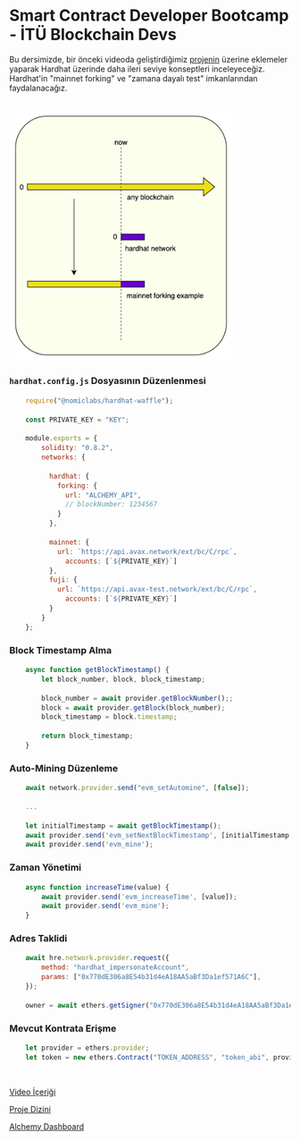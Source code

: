 # Smart Contract Developer Bootcamp - İTÜ Blockchain Devs

Bu dersimizde, bir önceki videoda geliştirdiğimiz [projenin](../18_Hardhat%26Ethers/) üzerine eklemeler yaparak Hardhat üzerinde daha ileri seviye konseptleri inceleyeceğiz. Hardhat'in "mainnet forking" ve "zamana dayalı test" imkanlarından faydalanacağız.

<br/>

<img src="./mainnet%20forking%20example.jpeg" alt="mainnet_forking" width="400"/>

### ```hardhat.config.js``` Dosyasının Düzenlenmesi
```javascript
    require("@nomiclabs/hardhat-waffle");

    const PRIVATE_KEY = "KEY";

    module.exports = {
        solidity: "0.8.2",
        networks: {

          hardhat: {
            forking: {
              url: "ALCHEMY_API",
              // blockNumber: 1234567
            }
          },

          mainnet: {
            url: `https://api.avax.network/ext/bc/C/rpc`,
              accounts: [`${PRIVATE_KEY}`]
          },
          fuji: {
            url: `https://api.avax-test.network/ext/bc/C/rpc`,
              accounts: [`${PRIVATE_KEY}`]
          }
        }
    };
```

### Block Timestamp Alma
``` javascript
    async function getBlockTimestamp() {
        let block_number, block, block_timestamp;

        block_number = await provider.getBlockNumber();;
        block = await provider.getBlock(block_number);
        block_timestamp = block.timestamp;

        return block_timestamp;
    }
```
### Auto-Mining Düzenleme

``` javascript
    await network.provider.send("evm_setAutomine", [false]);

    ...

    let initialTimestamp = await getBlockTimestamp();
    await provider.send('evm_setNextBlockTimestamp', [initialTimestamp + 2]);
    await provider.send('evm_mine');
```

### Zaman Yönetimi

``` javascript
    async function increaseTime(value) {
        await provider.send('evm_increaseTime', [value]);
        await provider.send('evm_mine');
    }
```

### Adres Taklidi

``` javascript
    await hre.network.provider.request({
        method: "hardhat_impersonateAccount",
        params: ["0x770dE306a8E54b31d4eA18AA5aBf3Da1ef571A6C"],
    });

    owner = await ethers.getSigner("0x770dE306a8E54b31d4eA18AA5aBf3Da1ef571A6C");
```

### Mevcut Kontrata Erişme

``` javascript
    let provider = ethers.provider;
    let token = new ethers.Contract("TOKEN_ADDRESS", "token_abi", provider);
```

<br/>

[Video İçeriği](https://www.youtube.com/watch?v=FyaivvNkrBE&ab_channel=ITUBlockchain)

[Proje Dizini](./lock-project-advanced)

[Alchemy Dashboard](https://dashboard.alchemyapi.io/)